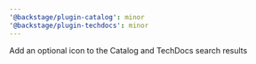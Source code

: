 ```yaml
---
'@backstage/plugin-catalog': minor
'@backstage/plugin-techdocs': minor
---
```


Add an optional icon to the Catalog and TechDocs search results
